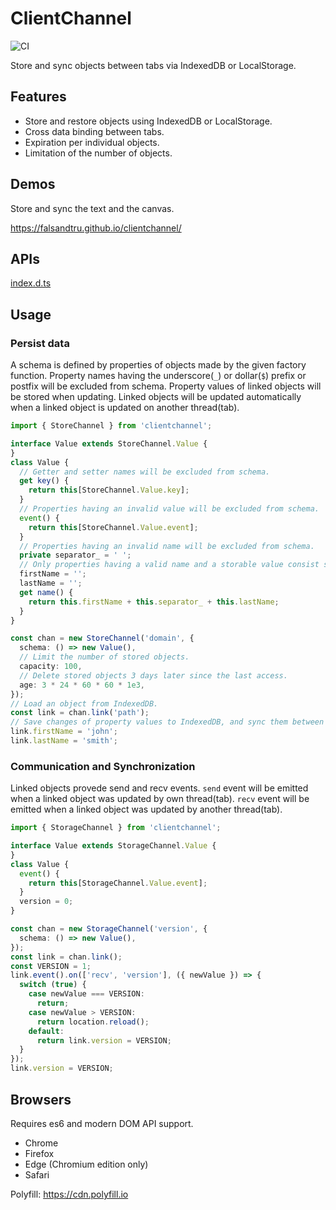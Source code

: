 # ClientChannel

![CI](https://github.com/falsandtru/clientChannel/workflows/CI/badge.svg)

Store and sync objects between tabs via IndexedDB or LocalStorage.

## Features

- Store and restore objects using IndexedDB or LocalStorage.
- Cross data binding between tabs.
- Expiration per individual objects.
- Limitation of the number of objects.

## Demos

Store and sync the text and the canvas.

https://falsandtru.github.io/clientchannel/

## APIs

[index.d.ts](index.d.ts)

## Usage

### Persist data

A schema is defined by properties of objects made by the given factory function.
Property names having the underscore(`_`) or dollar(`$`) prefix or postfix will be excluded from schema.
Property values of linked objects will be stored when updating.
Linked objects will be updated automatically when a linked object is updated on another thread(tab).

```ts
import { StoreChannel } from 'clientchannel';

interface Value extends StoreChannel.Value {
}
class Value {
  // Getter and setter names will be excluded from schema.
  get key() {
    return this[StoreChannel.Value.key];
  }
  // Properties having an invalid value will be excluded from schema.
  event() {
    return this[StoreChannel.Value.event];
  }
  // Properties having an invalid name will be excluded from schema.
  private separator_ = ' ';
  // Only properties having a valid name and a storable value consist schema.
  firstName = '';
  lastName = '';
  get name() {
    return this.firstName + this.separator_ + this.lastName;
  }
}

const chan = new StoreChannel('domain', {
  schema: () => new Value(),
  // Limit the number of stored objects.
  capacity: 100,
  // Delete stored objects 3 days later since the last access.
  age: 3 * 24 * 60 * 60 * 1e3,
});
// Load an object from IndexedDB.
const link = chan.link('path');
// Save changes of property values to IndexedDB, and sync them between all tabs.
link.firstName = 'john';
link.lastName = 'smith';
```

### Communication and Synchronization

Linked objects provede send and recv events.
`send` event will be emitted when a linked object was updated by own thread(tab).
`recv` event will be emitted when a linked object was updated by another thread(tab).

```ts
import { StorageChannel } from 'clientchannel';

interface Value extends StorageChannel.Value {
}
class Value {
  event() {
    return this[StorageChannel.Value.event];
  }
  version = 0;
}

const chan = new StorageChannel('version', {
  schema: () => new Value(),
});
const link = chan.link();
const VERSION = 1;
link.event().on(['recv', 'version'], ({ newValue }) => {
  switch (true) {
    case newValue === VERSION:
      return;
    case newValue > VERSION:
      return location.reload();
    default:
      return link.version = VERSION;
  }
});
link.version = VERSION;
```

## Browsers

Requires es6 and modern DOM API support.

- Chrome
- Firefox
- Edge (Chromium edition only)
- Safari

Polyfill: https://cdn.polyfill.io
